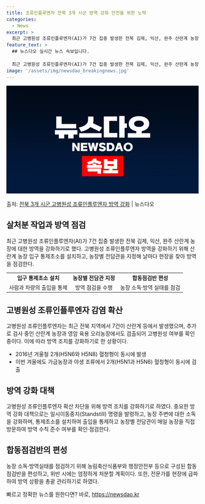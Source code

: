 ```yaml
---
title: 조류인플루엔자 전북 3개 시군 방역 강화 안전을 위한 노력
categories:
  - News
excerpt: >
  최근 고병원성 조류인플루엔자(AI)가 7건 집중 발생한 전북 김제, 익산, 완주 산란계 농장에 대한 방역을 …
feature_text: >
  ## 뉴스다오 실시간 뉴스 속보입니다.

  최근 고병원성 조류인플루엔자(AI)가 7건 집중 발생한 전북 김제, 익산, 완주 산란계 농장에 대한 방역을 …
image: '/assets/img/newsdao_breakingnews.jpg'
---
```


![뉴스다오 속보](/assets/img/newsdao_breakingnews.jpg)

<p>출처: <a href="https://newsdao.kr/2811" rel="dofollow">전북 3개 시군 고병원성 조류인플루엔자 방역 강화</a> | 뉴스다오</p>

<h2 data-ke-size="size26">살처분 작업과 방역 점검</h2>
<p data-ke-size="size16">최근 고병원성 조류인플루엔자(AI)가 7건 집중 발생한 전북 김제, 익산, 완주 산란계 농장에 대한 방역을 강화하기로 했다. 고병원성 조류인플루엔자 방역을 강화하기 위해 산란계 농장 입구 통제초소를 설치하고, 농장별 전담관을 지정해 날마다 현장을 찾아 방역을 점검한다.</p>

<table>
  <tr>
    <td style="text-align: center; height: 17px;"><b>입구 통제초소 설치</b></td>
    <td style="text-align: center; height: 17px;"><b>농장별 전담관 지정</b></td>
    <td style="text-align: center; height: 17px;"><b>합동점검반 편성</b></td>
  </tr>
  <tr>
    <td style="text-align: center; height: 17px;">사람과 차량의 출입을 통제</td>
    <td style="text-align: center; height: 17px;">방역 점검을 수행</td>
    <td style="text-align: center; height: 17px;">농장 소독·방역 실태를 점검</td>
  </tr>
</table>

<h2 data-ke-size="size26">고병원성 조류인플루엔자 감염 확산</h2>
<p data-ke-size="size16">고병원성 조류인플루엔자는 최근 전북 지역에서 7건이 산란계 등에서 발생했으며, 추가로 검사 중인 산란계 농장과 영암 육용 오리농장에서도 검출되어 고병원성 여부를 확인 중이다. 이에 따라 방역 조치를 강화하기로 한 상황이다.</p>

<ul>
  <li>2016년 겨울철 2개(H5N6와 H5N8) 혈청형이 동시에 발생</li>
  <li>이번 겨울에도 가금농장과 야생 조류에서 2개(H5N1과 H5N6) 혈청형이 동시에 검출</li>
</ul>

<h2 data-ke-size="size26">방역 강화 대책</h2>
<p data-ke-size="size16">고병원성 조류인플루엔자 확산 차단을 위해 방역 조치를 강화하기로 하였다. 중요한 방역 강화 대책으로는 일시이동중지(Standstill) 명령을 발령하고, 농장 주변에 대한 소독을 강화하며, 통제초소를 설치하여 출입을 통제하고 농장별 전담관이 매일 농장을 직접 방문하여 방역 수칙 준수 여부를 확인·점검한다.</p>

<h2 data-ke-size="size26">합동점검반의 편성</h2>
<p data-ke-size="size16">농장 소독·방역실태를 점검하기 위해 농림축산식품부와 행정안전부 등으로 구성된 합동점검반을 편성하고, 위반 시에는 엄정하게 처분할 계획이다. 또한, 전문가를 현장에 급파하여 방역 상황을 총괄 관리하기로 하였다.</p>
 

빠르고 정확한 뉴스를 원한다면? 바로, <a href="https://newsdao.kr" rel="dofollow">https://newsdao.kr</a>


    
